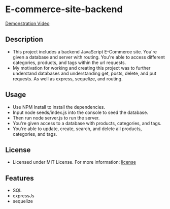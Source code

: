 # E-commerce-site-backend

[Demonstration Video](https://drive.google.com/file/d/12LFmDNBjCDQZrWhgk28x10jVrFrKMD4m/view)


## Description
- This project includes a backend JavaScript E-Commerce site. You're given a database and server with routing. You're able to access different categories, products, and tags within the url requests. 
- My motivation for working and creating this project was to further understand databases and understanding get, posts, delete, and put requests. As well as express, sequelize, and routing.

## Usage 
- Use NPM Install to install the dependencies.
- Input node seeds/index.js into the console to seed the database.
- Then run node server.js to run the server.
- You're given access to a database with products, categories, and tags.
- You're able to update, create, search, and delete all products, categories, and tags.

## License
- Licensed under MIT License. For more information: [license](https://opensource.org/license/MIT)

## Features
- SQL
- expressJs
- sequelize
